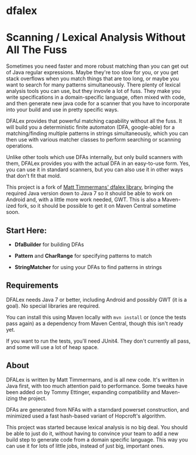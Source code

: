 # dfalex

Scanning / Lexical Analysis Without All The Fuss
================================================

Sometimes you need faster and more robust matching than you can get out of Java regular expressions.  Maybe they're too
slow for you, or you get stack overflows when you match things that are too long, or maybe you want to search for many
patterns simultaneously.  There plenty of lexical analysis tools you can use, but they invovle a lot of fuss.  They make
you write specifications in a domain-specific language, often mixed with code, and then generate new java code for a
scanner that you have to incorporate into your build and use in pretty specific ways.

DFALex provides that powerful matching capability without all the fuss.  It will build you a deterministic finite
automaton (DFA, google-able) for a matching/finding multiple patterns in strings simultaneously, which you can then use
with various matcher classes to perform searching or scanning operations.

Unlike other tools which use DFAs internally, but only build scanners with them, DFALex provides you with the actual DFA
in an easy-to-use form.  Yes, you can use it in standard scanners, but you can also use it in other ways that don't fit
that mold.

This project is a fork of [Matt Timmermans' dfalex library](https://github.com/mtimmerm/dfalex), bringing the required
Java version down to Java 7 so it should be able to work on Android and, with a little more work needed, GWT. This is
also a Maven-ized fork, so it should be possible to get it on Maven Central sometime soon.

Start Here:
-----------

* **DfaBuilder** for building DFAs

* **Pattern** and **CharRange** for specifying patterns to match

* **StringMatcher** for using your DFAs to find patterns in strings

Requirements
------------

DFALex needs Java 7 or better, including Android and possibly GWT (it is a goal).  No special libraries are required.

You can install this using Maven locally with `mvn install` or (once the tests pass again) as a dependency from Maven
Central, though this isn't ready yet.

If you want to run the tests, you'll need JUnit4. They don't currently all pass, and some will use a lot of heap space.

About
-----

DFALex is written by Matt Timmermans, and is all new code.  It's written in Java first, with too much attention paid to
performance. Some tweaks have been added on by Tommy Ettinger, expanding compatibility and Maven-izing the project.

DFAs are generated from NFAs with a starndard powerset construction, and minimized used a fast hash-based variant of
Hopcroft's algorithm.

This project was started because lexical analysis is no big deal.  You should be able to just do it, without having to
convince your team to add a new build step to generate code from a domain specific language.  This way you can use it
for lots of little jobs, instead of just big, important ones.
